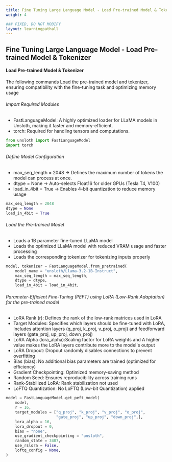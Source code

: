 ```yaml
---
title: Fine Tuning Large Language Model - Load Pre-trained Model & Tokenizer
weight: 4

### FIXED, DO NOT MODIFY
layout: learningpathall
---
```


## Fine Tuning Large Language Model - Load Pre-trained Model & Tokenizer

#### Load Pre-trained Model & Tokenizer
The following commands Load the pre-trained model and tokenizer, ensuring compatibility with the fine-tuning task and optimizing memory usage

###### Import Required Modules
- FastLanguageModel: A highly optimized loader for LLaMA models in Unsloth, making it faster and memory-efficient.
- torch: Required for handling tensors and computations.
```python
from unsloth import FastLanguageModel
import torch

```
###### Define Model Configuration
- max_seq_length = 2048 → Defines the maximum number of tokens the model can process at once.
- dtype = None → Auto-selects Float16 for older GPUs (Tesla T4, V100)
- load_in_4bit = True → Enables 4-bit quantization to reduce memory usage
```python
max_seq_length = 2048  
dtype = None          
load_in_4bit = True
```
###### Load the Pre-trained Model
- Loads a 1B parameter fine-tuned LLaMA model
- Loads the optimized LLaMA model with reduced VRAM usage and faster processing
- Loads the corresponding tokenizer for tokenizing inputs properly

```python
model, tokenizer = FastLanguageModel.from_pretrained(
    model_name = "unsloth/Llama-3.2-1B-Instruct", 
    max_seq_length = max_seq_length,
    dtype = dtype,
    load_in_4bit = load_in_4bit,
```
###### Parameter-Efficient Fine-Tuning (PEFT) using LoRA (Low-Rank Adaptation) for the pre-trained model
- LoRA Rank (r): Defines the rank of the low-rank matrices used in LoRA
- Target Modules: Specifies which layers should be fine-tuned with LoRA, Includes attention layers (q_proj, k_proj, v_proj, o_proj) and feedforward layers (gate_proj, up_proj, down_proj)
- LoRA Alpha (lora_alpha):Scaling factor for LoRA weights and A higher value makes the LoRA layers contribute more to the model's output
- LoRA Dropout: Dropout randomly disables connections to prevent overfitting
- Bias (bias): No additional bias parameters are trained (optimized for efficiency)
- Gradient Checkpointing: Optimized memory-saving method
- Random Seed: Ensures reproducibility across training runs
- Rank-Stabilized LoRA: Rank stabilization not used
- LoFTQ Quantization: No LoFTQ (Low-bit Quantization) applied
```python
model = FastLanguageModel.get_peft_model(
    model,
    r = 16, 
    target_modules = ["q_proj", "k_proj", "v_proj", "o_proj",
                      "gate_proj", "up_proj", "down_proj",],
    lora_alpha = 16,
    lora_dropout = 0, 
    bias = "none",    
    use_gradient_checkpointing = "unsloth", 
    random_state = 3407,
    use_rslora = False,  
    loftq_config = None, 
)
```